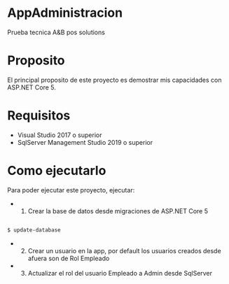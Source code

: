 [circleci-image]: https://d585tldpucybw.cloudfront.net/sfimages/default-source/default-album/t-com_netcore_770px.png?sfvrsn=44c053c4_0

# AppAdministracion
Prueba tecnica A&amp;B pos solutions

# Proposito
El principal proposito de este proyecto es demostrar mis capacidades con ASP.NET Core 5.

# Requisitos
* Visual Studio 2017 o superior
* SqlServer Management Studio 2019 o superior

# Como ejecutarlo
Para poder ejecutar este proyecto, ejecutar:

* 1. Crear la base de datos desde migraciones de ASP.NET Core 5
```bash

$ update-database

```

* 2. Crear un usuario en la app, por default los usuarios creados desde afuera son de Rol Empleado

* 3. Actualizar el rol del usuario Empleado a Admin desde SqlServer
